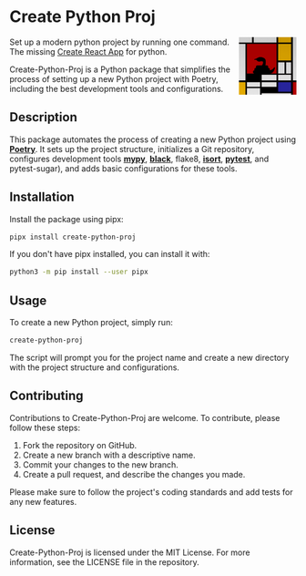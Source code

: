 # Create Python Proj

<img alt="Logo" align="right" src="https://github.com/wiresv/create-python-proj/blob/main/logo.png?raw=true" width="20%" />

Set up a modern python project by running one command. The missing [Create React App](https://github.com/facebook/create-react-app) for python.

Create-Python-Proj is a Python package that simplifies the process of setting up a new Python project with Poetry, including the best development tools and configurations.

## Description

This package automates the process of creating a new Python project using [**Poetry**](https://python-poetry.org/docs/). It sets up the project structure, initializes a Git repository, configures development tools [**mypy**](https://python-poetry.org/docs/), [**black**](https://github.com/psf/black), flake8, [**isort**](https://pycqa.github.io/isort/), [**pytest**](https://docs.pytest.org/), and pytest-sugar), and adds basic configurations for these tools.

## Installation

Install the package using pipx:

```bash
pipx install create-python-proj
```

If you don't have pipx installed, you can install it with:

```bash
python3 -m pip install --user pipx
```

## Usage

To create a new Python project, simply run:

```bash
create-python-proj
```

The script will prompt you for the project name and create a new directory with the project structure and configurations.

## Contributing

Contributions to Create-Python-Proj are welcome. To contribute, please follow these steps:

1. Fork the repository on GitHub.
2. Create a new branch with a descriptive name.
3. Commit your changes to the new branch.
4. Create a pull request, and describe the changes you made.

Please make sure to follow the project's coding standards and add tests for any new features.

## License

Create-Python-Proj is licensed under the MIT License. For more information, see the LICENSE file in the repository.
